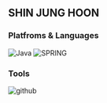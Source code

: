 ## SHIN JUNG HOON

<!--
**Shinjunhoon/Shinjunhoon** is a ✨ _special_ ✨ repository because its `README.md` (this file) appears on your GitHub profile.

Here are some ideas to get you started:

- 🔭 I’m currently working on ...
- 🌱 I’m currently learning ...
- 👯 I’m looking to collaborate on ...
- 🤔 I’m looking for help with ...
- 💬 Ask me about ...
- 📫 How to reach me: ...
- 😄 Pronouns: ...
- ⚡ Fun fact: ...
-->
### Platfroms & Languages 
![Java](https://img.shields.io/badge/Java-007396.svg?&style=for-the-badge&logo=Java&logoColor=white) 
![SPRING](https://img.shields.io/badge/spring-6DB33F?style=for-the-badge&logo=spring&logoColor=white)

 
### Tools 
![github](https://img.shields.io/badge/github-181717?style=for-the-badge&logo=github&logoColor=white)



